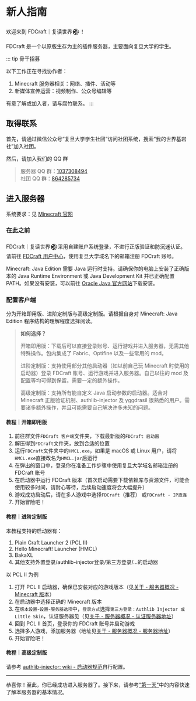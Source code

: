 # 新人指南

欢迎来到 FDCraft｜复读世界𒆙！

FDCraft 是一个以原版生存为主的插件服务器，主要面向复旦大学的学生。

::: tip 骨干招募

以下工作正在寻找协作者：

1. Minecraft 服务器相关：网络、插件、活动等
2. 新媒体宣传运营：视频制作、公众号编辑等

有意了解或加入者，请与腐竹联系。
:::

## 取得联系

首先，请通过微信公众号“复旦大学学生社团”访问社团系统，搜索“我的世界基岩社”加入社团。

然后，请加入我们的 QQ 群

> 服务器 QQ 群：[1037308494](https://qm.qq.com/cgi-bin/qm/qr?k=5UByHLWaGmk0sAgFSGGYx78F_zgiArVk&jump_from=webapi)  
> 社团 QQ 群：[864285734](https://qm.qq.com/cgi-bin/qm/qr?k=hgMVhpIVlBOS2lqSa9qN0f1ZnCm7EeGu&jump_from=webapi)

## 进入服务器

系统要求：见 [Minecraft 官网](https://www.minecraft.net/zh-hans/store/minecraft-java-edition#features2)

### 在此之前

FDCraft｜复读世界𒆙采用自建账户系统登录，不进行正版验证和防沉迷认证。请前往 [FDCraft 用户中心](https://auth.fdc.hath.top)，使用复旦大学域名下的邮箱注册 FDCraft 账号。

Minecraft: Java Edition 需要 Java 运行时支持。请确保你的电脑上安装了正确版本的 Java Runtime Environment 或 Java Development Kit 并已正确配置 PATH。如果没有安装，可以前往 [Oracle Java 官方网站](https://www.oracle.com/java/technologies/downloads)下载安装。

### 配置客户端

分为开箱即用版、进阶定制版与高级定制版。请根据自身对 Minecraft: Java Edition 程序结构的理解程度选择阅读。

> **如何选择？**
>
> 开箱即用版：下载后可以直接登录账号、运行游戏并进入服务器，无需其他特殊操作。包内集成了 Fabric、Optifine 以及一些常用的 mod。
>
> 进阶定制版：支持使用部分其他启动器（如以前自己玩 Minecraft 时使用的启动器）登录 FDCraft 账号、运行游戏并进入服务器。自己以往的 mod 及配置等均可得到保留。需要一定的额外操作。
>
> 高级定制版：支持所有能自定义 Java 启动参数的启动器。适合对 Minecraft 正版验证机制、authlib-injector 及 yggdrasil 很熟悉的用户。需要诸多额外操作，并且可能需要自己解决许多未知的问题。

#### 教程｜开箱即用版

1. 前往群文件`FDCraft 客户端`文件夹，下载最新版的`FDCraft 启动器`
2. 解压得到`FDCraft`文件夹，放到合适的位置
3. 运行`FDCraft`文件夹中的`HMCL.exe`，如果是 macOS 或 Linux 用户，请将`HMCL.exe`直接改名为`HMCL.jar`后运行
4. 在弹出的窗口中，登录你在准备工作步骤中使用复旦大学域名邮箱注册的 FDCraft 账号
5. 在启动器中运行 FDCraft 版本（首次启动需要下载依赖库与资源文件，可能会使用较多时间，请耐心等待，后续启动速度将会大幅提升）
6. 游戏成功启动后，请在多人游戏中选择`FDCraft`（推荐） 或`FDCraft - IP直连`
7. 开始冒险吧！

#### 教程｜进阶定制版

本教程支持的启动器有：

1. Plain Craft Launcher 2 (PCL II)
2. Hello Minecraft! Launcher (HMCL)
3. BakaXL
4. 其他支持外置登录/authlib-injector登录/第三方登录/...的启动器

以 PCL II 为例

1. 打开 PCL II 启动器，确保已安装对应的游戏版本（见[关于 - 服务器概况 - Minecraft 版本](/about/#服务器概况)）
2. 在启动器中选择正确的 Minecraft 版本
3. 在`版本设置`-`设置`-`服务器选项`中，`登录方式`选择`第三方登录：Authlib Injector 或 Little Skin`，认证服务器见（见[关于 - 服务器概况 - 认证服务器地址](/about/#服务器概况)）
4. 回到 PCL II 首页，登录你的 FDCraft 账号并启动游戏
5. 选择多人游戏，添加服务器（地址见[关于 - 服务器概况 - 服务器地址](/about/#服务器概况)）
6. 开始冒险吧！

#### 教程｜高级定制版

请参考 [authlib-injector: wiki - 启动器规范](https://github.com/yushijinhun/authlib-injector/wiki/%E5%90%AF%E5%8A%A8%E5%99%A8%E6%8A%80%E6%9C%AF%E8%A7%84%E8%8C%83)自行配置。

---

恭喜你！至此，你已经成功进入服务器了。接下来，请参考["第一天"](/guide/)中的内容快速了解本服务器的基本情况。
